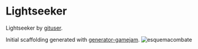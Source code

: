 # Lightseeker

Lightseeker by
[gituser](https://github.com/gituser).

Initial scaffolding generated with [generator-gamejam](https://github.com/belen-albeza/generator-gamejam/).
![esquemacombate](https://user-images.githubusercontent.com/33768598/45781723-1c73c980-bc61-11e8-9e1f-32d0d79115b7.png)




